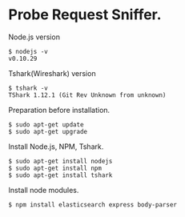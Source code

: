 # Probe Request Sniffer.

Node.js version
```
$ nodejs -v
v0.10.29
```

Tshark(Wireshark) version
```
$ tshark -v
TShark 1.12.1 (Git Rev Unknown from unknown)
```

Preparation before installation.
```
$ sudo apt-get update
$ sudo apt-get upgrade
```

Install Node.js, NPM, Tshark.
```
$ sudo apt-get install nodejs
$ sudo apt-get install npm
$ sudo apt-get install tshark
```

Install node modules.
```
$ npm install elasticsearch express body-parser
```
